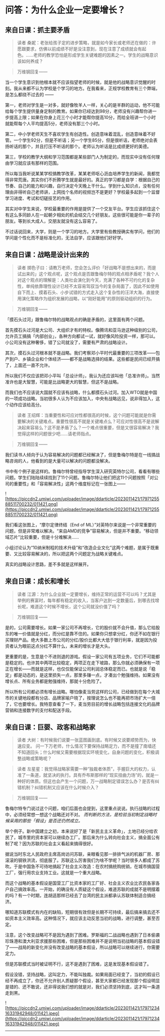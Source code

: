 # 问答：为什么企业一定要增长？

## 来自日课：抓主要矛盾

> 读者 桑妮：老张给孩子定的进步策略，就是如今家长或老师还在做的：许愿跟要求，仿佛以前成绩不好是没注意到，现在注意了成绩就会有起色。……老师的教学恐怕是形成学生关键难题的因素之一。学生的战略意识该如何养成？

> 万维钢回复——

当一个学生意识到他根本就不应该指望老师的时候，就是他的战略意识觉醒的时刻。我从来都不认为学校是个学习的地方。在我看来，正规学校教育有三个弊端，是怎么都绕不过去的 ——

第一，老师对学生是一对多，就好像牧羊人一样，关心的是羊群的运动，他不可能给每个学生提供量身定制的教育。如果你已经达到98分，老师没有兴趣帮你进一步提高上限；如果在你身上花三个小时才能帮你提高10分，而给全班讲一个小时就能帮每个人平均提高5分，老师没有那三个小时。

第二，中小学老师天生不喜欢学生有创造性。创造意味着混乱，创造意味着不好管。一个学生92分，但是不听话；另一个学生85分，但是很听话，老师绝对会表扬听话的那个，并且打压不听话的那个。老师认为听话是比成绩更好的美德。

第三，学校的教学大纲和学习范围都是某些部门人为制定的，而现实中没有任何理由学习就应该有那样的范围。

所以每当我听说某某学校搞教学改革，某某老师呕心沥血培养学生的新闻，我都觉得非常荒唐。其实你们不折腾学生就是最好的。真正的学习都是自学：根据自己的节奏、自己的能力和兴趣，自行决定今天晚上干什么。学到什么知识点，没有任何理由非得听自己老师讲，上网找个名师的视频岂不是更好？学校最多起到一个监督学习进度、考试和切磋技艺的作用。

其实对中学生来说，学校最重要的作用是提供了一个交友平台。学生应该抓住这个有这么多同龄人在一起朝夕相处的机会结交几个好朋友。这些很可能是你一辈子的朋友。等到长大成人，交朋友就没有这么容易了。

不过话说回来，大学，则是一个学习的地方。大学里有些教授确实有学问，他们的学问是个性化而不是标准化的，无法自学，应该跟他们好好学。

## 来自日课：战略是设计出来的

> 读者 掷色子曰：请教万老师，您会怎么评价「好战略不是想出来的，而是试出来的」这个观点呢，这个观点是否跟鲁梅尔特的观点相矛盾呢？我个人对这个观点的理解是：人类社会演化到今天，充满了各种不可约化的复杂性，单纯依靠理性设计已经不太容易驾驭当今的复杂局面了，因此不如使用自下而上、摸着石头、小步试错的方式走入这个复杂性的汪洋大海，直接使用演化策略作为组织发展的战略，以“刚好能用”的原则驱动组织的行为。

> 万维钢回复——

「摸石头过河」跟鲁梅尔特的战略观点的确是矛盾的，这里面有两个问题。

首先摸石头过河是大公司、大组织才有的特权。像腾讯和亚马逊这种级别的公司，允许员工搞搞「内部创业」，各种方向都试一试，就好像风险投资一样，那可以。小公司没有这种奢侈，错了公司就没了，需要有严肃的战略设计。

其次，摸石头过河根本就不是战略。我们考察邓小平时代最重要的三项改革——包产到户、乡镇企业和个体经济——都不是战略选择的结果。这些都是民间已经开搞了，上面还一直不允许。

所以我们不仅应该把邓小平叫「总设计师」，我认为还应该叫他「总准许师」。当然准许也是大智慧，可能是比战略更大的智慧，但这不是战略。

而我们也不应该说大国就不应该有战略，什么都摸石头过河。加入WTO就是中国的一项成功战略。当初很多人认为不应该加入，中央有战略远见，说非得加入，这个动作应该给高分。

> 读者 王绍辉：当重要性和可应对性都很高的时候，这个问题可能就是你需要解决的关键难点。重要性很高不就是关键难点么？可应对性很高不是说解决起来容易么？这不是矛盾了么？一个难点很重要，但是又很容易解决？我觉得这样的问题很少吧……请老师指点。

> 万维钢回复——

我们读书人倾向于认为容易解决的问题都已经解决了，但是鲁梅尔特是在一线搞战略咨询的人，他看到的是大量可以解决的问题都没解决。

书中有个例子是这样的。鲁梅尔特曾经指导学生深入研究英特尔公司，看看有哪些问题。学生们陆陆续续找到了11个问题。鲁梅尔特让他们把这11个问题按照「对公司的重要性」和「容易解决性」这两个维度标记在一张图上——

![https://piccdn2.umiwi.com/uploader/image/ddarticle/2023011421/1797125588511700232/011421.png](https://piccdn2.umiwi.com/uploader/image/ddarticle/2023011421/1797125588511700232/011421.png)

我们看这张图上，“摩尔定律终结（End of ML）”对英特尔来说是一个非常重要的问题，但是非常难以解决。“来自AMD的竞争”容易解决，但是并不重要。“移动领域芯片”比较重要，但是十分难解决……

小组讨论认为“10纳米制程的技术升级”和“改造企业文化”这两个难题，是属于既重要、又比较容易解决的，所以把这两个问题定为战略关键难点。

真实的战略设计思路，差不多就是这样展开。

## 来自日课：成长和增长

> 读者 江源：为什么企业就一定要增长，维持正常的运营不可以吗？尤其是举例的赛富时，每年都有稳定的收入，当客户达到一定数量后，到哪去找增长呢，难道这个时候不增长，这个公司就没价值了吗？

> 万维钢回复——

是的，公司需要增长。如果一家公司不再增长，它的股价就不会升值，那么它给股东的唯一价值就是分红，而分红是靠不住的。如果你只想拿分红，你还不如在银行买理财产品。绝大多数上市公司的分红/股价比都大大低于银行利率，就是因为投资者认为眼前这点分红不算什么，未来的增长才是大头。

更重要的是，生意是个不进则退的游戏。假设一家公司有五项业务，它们不可能都是稳定的。也许其中两项比较稳定，两项正在走下坡路，那么你就必须确保有一项正在增长——而就是这样，也仅仅能保证公司利润总体稳定而已。也就是说「稳定」都是动态的，是这里损失一点，那里多赚一点，才凑出个勉强维持。如果没有增长点、所有业务都是勉强维持，那就十分危险了。

所以所有公司都必须有增长战略。哪怕像麦当劳这样的公司，已经做到在每个大城市的关键地段都有分店、品牌家喻户晓了，按理说怎么也不能再把市场扩大一倍了，它也要增长。我特意查看了一下，麦当劳目前的增长战略包括连接文化的品牌营销和连接数字的支付和配送手段。

## 来自日课：巨婴、政客和战略家

> 读者 大树：有时候我们说要一张蓝图画到底。有时候又说要顺势而为，快速应变。 问一下万老师，什么情况下要保持战略定力，而不是撞了南墙还不知道回头；什么时候又需要根据现实环境变化，自身问题的变化，积极调整战略或策略呢？

> 读者 左星星：我觉得战略家需要一种“独裁者体质”，手握巨大的权力，认准了一条道，就坚决的执行。具有乔布斯那样的“现实扭曲力场”的，就是一种好的体质。但这也会产生一个问题，万一战略制定错误怎么办？是否有纠错机制？纠错机制又应该在什么时候介入？

> 万维钢回复——

鲁梅尔特专门说过这个问题，咱们后面也会提到，这里重点说说。执行战略的过程中，必须经常想一想这个战略还对不对。 *而判断的方法，是检验当初制定战略时候采用的那些「假设」是否还仍然成立。* 

举个例子。新中国建立之初，本来说好了是「新民主主义革命」，土地已经分给农民了，城市里的资本家可以继续办工厂。那后来为什么转向社会主义，搞全面公有制了呢？因为苏联的社会主义看起来搞得很好。

据说当时东北人民政府主席高岗访问苏联，亲眼看见那一排排气派的机器厂房、那滚滚的钢铁洪流，彻底服了。苏联这么厉害我们为啥不学呢？当时很多人都成了苏吹。于是中国急不可待地搞起了社会主义改造：在农村搞统购统销，在城市搞国营工厂，强行用农业支持工业。这就是一个重大战略。

而这个战略的基本假设是国营工厂比资本家的工厂好、社会主义农业比农民各家各户自己搞效率高。一开始，的确没有人质疑这个假设，难道苏联的成就不是明摆着的吗？有一个时期，连胡适那样已经去了台湾的民主派都承认苏联体制适合搞经济。

哪知道苏联模式有内在的缺陷，短期很有效但是长期不可持续，最后搞来搞去还不如资本主义效率高。这种情况下，就应该主动反思当初的战略，进行调整，甚至否定。

注意，这个改变战略可不是因为遇到了困难。罗斯福的二战战略也遇到了日本偷袭珍珠港和澳大利亚求援那些困难，但是那些困难并不是说明当初战略的基本假设错了——战局的新变化并没有改变战略的基本假设，所以战略可以继续进行，你需要定力。

但是苏联模式当时被证明不行，这不是遇到了困难，这是发现基本假设错了。

假设没错，坚持战略，这叫定力，不能叫独裁。如果局面已经变了，当初的假设已经不再成立了，你还不允许别人质疑那个假设，甚至大家都已经发现那个假设明显是错的、还不敢说，还非得说我们想的就是对，我们必须坚持到底，这才叫一条道走到黑。

![https://piccdn2.umiwi.com/uploader/image/ddarticle/2023011421/1797123416331942948/011421.jpeg](https://piccdn2.umiwi.com/uploader/image/ddarticle/2023011421/1797123416331942948/011421.jpeg)

---
